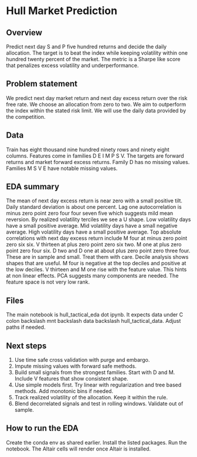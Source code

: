 # Hull Market Prediction

## Overview
Predict next day S and P five hundred returns and decide the daily allocation. The target is to beat the index while keeping volatility within one hundred twenty percent of the market. The metric is a Sharpe like score that penalizes excess volatility and underperformance.

## Problem statement
We predict next day market return and next day excess return over the risk free rate. We choose an allocation from zero to two. We aim to outperform the index within the stated risk limit. We will use the daily data provided by the competition.

## Data
Train has eight thousand nine hundred ninety rows and ninety eight columns. Features come in families D E I M P S V. The targets are forward returns and market forward excess returns. Family D has no missing values. Families M S V E have notable missing values.

## EDA summary
The mean of next day excess return is near zero with a small positive tilt. Daily standard deviation is about one percent. Lag one autocorrelation is minus zero point zero four four seven five which suggests mild mean reversion.
By realized volatility terciles we see a U shape. Low volatility days have a small positive average. Mid volatility days have a small negative average. High volatility days have a small positive average.
Top absolute correlations with next day excess return include M four at minus zero point zero six six. V thirteen at plus zero point zero six two. M one at plus zero point zero four six. D two and D one at about plus zero point zero three four. These are in sample and small. Treat them with care.
Decile analysis shows shapes that are useful. M four is negative at the top deciles and positive at the low deciles. V thirteen and M one rise with the feature value. This hints at non linear effects.
PCA suggests many components are needed. The feature space is not very low rank.

## Files
The main notebook is hull_tactical_eda dot ipynb. It expects data under C colon backslash mnt backslash data backslash hull_tactical_data. Adjust paths if needed.

## Next steps
1. Use time safe cross validation with purge and embargo.
2. Impute missing values with forward safe methods.
3. Build small signals from the strongest families. Start with D and M. Include V features that show consistent shape.
4. Use simple models first. Try linear with regularization and tree based methods. Add monotonic bins if needed.
5. Track realized volatility of the allocation. Keep it within the rule.
6. Blend decorrelated signals and test in rolling windows. Validate out of sample.

## How to run the EDA
Create the conda env as shared earlier. Install the listed packages. Run the notebook. The Altair cells will render once Altair is installed.


